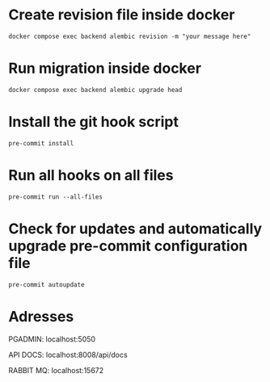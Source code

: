 # Create revision file inside docker
`docker compose exec backend alembic revision -m "your message here"`

# Run migration inside docker
`docker compose exec backend alembic upgrade head`

# Install the git hook script
`pre-commit install`

# Run all hooks on all files
`pre-commit run --all-files`

# Check for updates and automatically upgrade pre-commit configuration file 
`pre-commit autoupdate`


# Adresses
PGADMIN: localhost:5050

API DOCS: localhost:8008/api/docs

RABBIT MQ: localhost:15672
